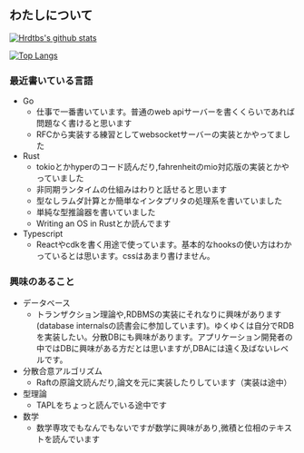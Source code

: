 ## わたしについて

[![Hrdtbs's github stats](https://github-readme-stats.vercel.app/api?username=tawashichan)](https://github.com/anuraghazra/github-readme-stats)

[![Top Langs](https://github-readme-stats.vercel.app/api/top-langs/?username=tawashichan&layout=compact)](https://github.com/anuraghazra/github-readme-stats)

### 最近書いている言語
  - Go
    - 仕事で一番書いています。普通のweb apiサーバーを書くくらいであれば問題なく書けると思います
    - RFCから実装する練習としてwebsocketサーバーの実装とかやってました
  - Rust
    - tokioとかhyperのコード読んだり,fahrenheitのmio対応版の実装とかやっていました
    - 非同期ランタイムの仕組みはわりと話せると思います  
    - 型なしラムダ計算とか簡単なインタプリタの処理系を書いていました
    - 単純な型推論器を書いていました
    - Writing an OS in Rustとか読んでます
  - Typescript
    - Reactやcdkを書く用途で使っています。基本的なhooksの使い方はわかっているとは思います。cssはあまり書けません。
### 興味のあること
  - データベース
    - トランザクション理論や,RDBMSの実装にそれなりに興味があります(database internalsの読書会に参加しています)。ゆくゆくは自分でRDBを実装したい。分散DBにも興味があります。アプリケーション開発者の中ではDBに興味がある方だとは思いますが,DBAには遠く及ばないレベルです。
  - 分散合意アルゴリズム
    - Raftの原論文読んだり,論文を元に実装したりしています（実装は途中）
  - 型理論
    - TAPLをちょっと読んでいる途中です
  - 数学
    - 数学専攻でもなんでもないですが数学に興味があり,微積と位相のテキストを読んでいます
